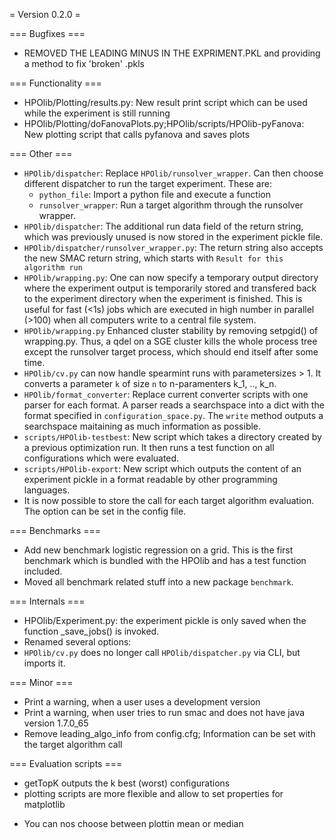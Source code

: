 = Version 0.2.0 =

=== Bugfixes ===
+ REMOVED THE LEADING MINUS IN THE EXPRIMENT.PKL and providing a method to fix 'broken' .pkls

=== Functionality ===

* HPOlib/Plotting/results.py: New result print script which can be used while the experiment is still running
* HPOlib/Plotting/doFanovaPlots.py;HPOlib/scripts/HPOlib-pyFanova: New plotting script that calls pyfanova and saves plots

=== Other ===

* `HPOlib/dispatcher`: Replace `HPOlib/runsolver_wrapper`. Can then choose
    different dispatcher to run the target experiment. These are:
    * `python_file`: Import a python file and execute a function
    * `runsolver_wrapper`: Run a target algorithm through the runsolver wrapper.
* `HPOlib/dispatcher`: The additional run data field of the return string,
    which was previously unused is now stored in the experiment pickle file.
* `HPOlib/dispatcher/runsolver_wrapper.py`: The return string also accepts the
 new SMAC return string, which starts with `Result for this algorithm run`
* `HPOlib/wrapping.py`: One can now specify a temporary output directory where
    the experiment output is temporarily stored and transfered back to the
    experiment directory when the experiment is finished. This is useful for
    fast (<1s) jobs which are executed in high number in parallel (>100) when
    all computers write to a central file system.
* `HPOlib/wrapping.py` Enhanced cluster stability by removing setpgid() of
    wrapping.py. Thus, a qdel on a SGE cluster kills the whole process tree
    except the runsolver target process, which should end itself after some time.
* `HPOlib/cv.py` can now handle spearmint runs with parametersizes > 1.
    It converts a parameter `k` of size `n` to n-paramenters k_1, .., k_n.
* `HPOlib/format_converter`: Replace current converter scripts with one parser
    for each format. A parser reads a searchspace into a dict with the format
    specified in `configuration_space.py`. The `write` method outputs a
    searchspace maitaining as much information as possible.
* `scripts/HPOlib-testbest`: New script which takes a directory created by a
    previous optimization run. It then runs a test function on all
    configurations which were evaluated.
* `scripts/HPOlib-export`: New script which outputs the content of an
    experiment pickle in a format readable by other programming languages.
* It is now possible to store the call for each target algorithm evaluation.
    The option can be set in the config file.

=== Benchmarks ===

* Add new benchmark logistic regression on a grid. This is the first
    benchmark which is bundled with the HPOlib and has a test function included.
* Moved all benchmark related stuff into a new package `benchmark`.

=== Internals ===

* HPOlib/Experiment.py: the experiment pickle is only saved when the function _save_jobs() is invoked.
* Renamed several options:
* `HPOlib/cv.py` does no longer call `HPOlib/dispatcher.py` via CLI,
    but imports it.

=== Minor ===
* Print a warning, when a user uses a development version
* Print a warning, when user tries to run smac and does not have java version 1.7.0_65
* Remove leading_algo_info from config.cfg; Information can be set with the target algorithm call

=== Evaluation scripts ===
* getTopK outputs the k best (worst) configurations
* plotting scripts are more flexible and allow to set properties for matplotlib
+ You can nos choose between plottin mean or median

